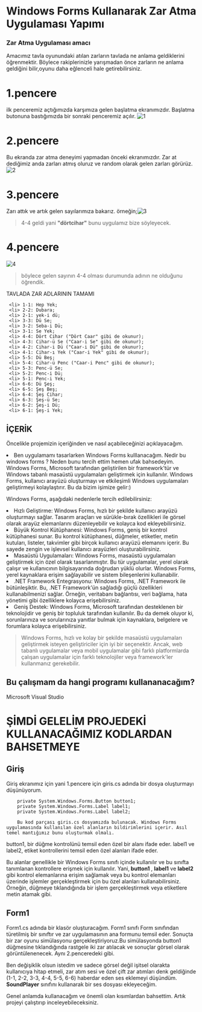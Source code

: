 # Windows Forms Kullanarak Zar Atma Uygulaması Yapımı
### Zar Atma Uygulaması amacı
  Amacımız tavla oyunundaki atılan zarların tavlada ne anlama geldiklerini öğrenmektir. Böylece rakiplerinizle yarışmadan önce zarların ne anlama geldiğini bilir,oyunu daha eğlenceli hale getirebilirsiniz.
# 1.pencere
ilk penceremiz açtığımızda karşımıza gelen başlatma ekranımızdır. Başlatma butonuna bastığımızda bir sonraki penceremiz açılır.
![1](https://github.com/muruvvettopsakal/windows_forms_zaratmauygulamasi/assets/102542473/161dc940-cae7-4f31-b361-b611af9d6c2c)
# 2.pencere
Bu ekranda zar atma deneyimi yapmadan önceki ekranımızdır. Zar at dediğimiz anda zarları atmış oluruz ve random olarak gelen zarları görürüz.![2](https://github.com/muruvvettopsakal/windows_forms_zaratmauygulamasi/assets/102542473/24cb5172-ec89-4d8e-80be-5fbd78358a33)
# 3.pencere
Zarı attık ve artık gelen sayılarımıza bakarız. örneğin;![3](https://github.com/muruvvettopsakal/windows_forms_zaratmauygulamasi/assets/102542473/aaa230f9-e0b2-493c-9a72-a725a9c59323)
 > 4-4 geldi yani <strong>"dörtcihar"</strong> bunu uygulamız bize söyleyecek.
# 4.pencere
![4](https://github.com/muruvvettopsakal/windows_forms_zaratmauygulamasi/assets/102542473/6ef281f8-4505-4b47-9670-a898a3ed5b1f)
> böylece gelen sayının 4-4 olması durumunda adının ne olduğunu öğrendik.
> <ul>
   TAVLADA ZAR ADLARININ TAMAMI
  
     <li> 1-1: Hep Yek;
     <li> 2-2: Dubara;
     <li> 2-1: yek-i dü;
     <li> 3-3: Dü Se;
     <li> 3-2: Seba-i Dü;
     <li> 3-1: Se Yek;
     <li> 4-4: Dört Cihar ("Dört Caar" gibi de okunur);
     <li> 4-3: Cihar-ü Se ("Caar-i Se" gibi de okunur);
     <li> 4-2: Cihar-i Dü ("Caar-i Dü" gibi de okunur);
     <li> 4-1: Cihar-ı Yek ("Caar-i Yek" gibi de okunur);
     <li> 5-5: Dü Beş;
     <li> 5-4: Cihar-ü Penc ("Caar-i Penc" gibi de okunur);
     <li> 5-3: Penc-ü Se;
     <li> 5-2: Penc-i Dü;
     <li> 5-1: Penc-i Yek;
     <li> 6-6: Dü Şeş;
     <li> 6-5: Şeş Beş;
     <li> 6-4: Şeş Cihar;
     <li> 6-3: Şeş-ü Se;
     <li> 6-2: Şeş-i Dü;
     <li> 6-1: Şeş-i Yek;
  </li>
  </ul>
  
## İÇERİK

Öncelikle projemizin içeriğinden ve nasıl açabileceğinizi açıklayacağım.
<li> Ben uygulamamı tasarlarken Windows Forms kulllanacağım. Nedir bu windows forms ? Neden bunu tercih ettim hemen ufak bahsedeyim.
  Windows Forms, Microsoft tarafından geliştirilen bir framework'tür ve Windows tabanlı masaüstü uygulamaları geliştirmek için kullanılır. Windows Forms, kullanıcı arayüzü oluşturmayı ve etkileşimli Windows uygulamaları geliştirmeyi kolaylaştırır. Bu da bizim işimize gelir:)

Windows Forms, aşağıdaki nedenlerle tercih edilebilirsiniz:

   <li> Hızlı Geliştirme: Windows Forms, hızlı bir şekilde kullanıcı arayüzü oluşturmayı sağlar. Tasarım araçları ve sürükle-bırak özellikleri ile görsel olarak arayüz elemanlarını düzenleyebilir ve kolayca kod ekleyebilirsiniz.

   <li> Büyük Kontrol Kütüphanesi: Windows Forms, geniş bir kontrol kütüphanesi sunar. Bu kontrol kütüphanesi, düğmeler, etiketler, metin kutuları, listeler, takvimler gibi birçok kullanıcı arayüzü elemanını içerir. Bu sayede zengin ve işlevsel kullanıcı arayüzleri oluşturabilirsiniz.

  <li>  Masaüstü Uygulamaları: Windows Forms, masaüstü uygulamaları geliştirmek için özel olarak tasarlanmıştır. Bu tür uygulamalar, yerel olarak çalışır ve kullanıcının bilgisayarında doğrudan yüklü olurlar. Windows Forms, yerel kaynaklara erişim sağlayabilir ve sistem bileşenlerini kullanabilir.

  <li>  .NET Framework Entegrasyonu: Windows Forms, .NET Framework ile bütünleşiktir. Bu, .NET Framework'ün sağladığı güçlü özellikleri kullanabilmenizi sağlar. Örneğin, veritabanı bağlantısı, veri bağlama, hata yönetimi gibi özelliklere kolayca erişebilirsiniz.

 <li>   Geniş Destek: Windows Forms, Microsoft tarafından desteklenen bir teknolojidir ve geniş bir topluluk tarafından kullanılır. Bu da demek oluyor ki, sorunlarınıza ve sorularınıza yanıtlar bulmak için kaynaklara, belgelere ve forumlara kolayca erişebilirsiniz.

>Windows Forms, hızlı ve kolay bir şekilde masaüstü uygulamaları geliştirmek isteyen geliştiriciler için iyi bir seçenektir. Ancak, web tabanlı uygulamalar veya mobil uygulamalar gibi farklı platformlarda çalışan uygulamalar için farklı teknolojiler veya framework'ler kullanmanız gerekebilir.
</li>


## Bu çalışmam da hangi programı kullananacağım?
Microsoft Visual Studio
 
 # ŞİMDİ GELELİM PROJEDEKİ KULLANACAĞIMIZ KODLARDAN BAHSETMEYE
 ## Giriş
 
 Giriş ekranımız için yani 1.pencere için giris.cs adında bir dosya oluşturmayı düşünüyorum. 
  
        private System.Windows.Forms.Button button1;
        private System.Windows.Forms.Label label1;
        private System.Windows.Forms.Label label2;
        
        Bu kod parçası giris.cs dosyamızda bulunacak. Windows Forms uygulamasında kullanılan özel alanların bildirimlerini içerir. Asıl temel mantığımız bunu oluşturmak olmalı.

 button1, bir düğme kontrolünü temsil eden özel bir alanı ifade eder.
    label1 ve label2, etiket kontrollerini temsil eden özel alanları ifade eder.

Bu alanlar genellikle bir Windows Forms sınıfı içinde kullanılır ve bu sınıfta tanımlanan kontrollere erişmek için kullanılır. Yani,<strong> button1 </strong>,  <strong> label1</strong> ve <strong>label2 </strong> gibi kontrol elemanlarına erişim sağlamak veya bu kontrol elemanları üzerinde işlemler gerçekleştirmek için bu özel alanları kullanabilirsiniz. Örneğin, düğmeye tıklandığında bir işlem gerçekleştirmek veya etiketlere metin atamak gibi.
## Form1
Form1.cs adında bir klasör oluşturacağım. Form1 sınıfı Form sınıfından türetilmiş bir sınıftır ve zar uygulamasının ana formunu temsil eder.
Sonuçta bir zar oyunu simülasyonu gerçekleştiriyoruz.Bu simülasyonda button1 düğmesine tıklandığında rastgele iki zar atılacak ve sonuçlar görsel olarak görüntülenenecek. Aynı 2.penceredeki gibi.

Ben değişiklik olsun istedim ve sadece görsel değil işitsel olarakta kullanıcıya hitap etmeli, zar atım sesi ve özel çift zar atımları denk geldiğinde (1-1, 2-2, 3-3, 4-4, 5-5, 6-6) haberdar eden ses eklemeyi düşündüm.
 <strong> SoundPlayer</strong> sınıfını kullanarak bir ses dosyası ekleyeceğim.
 
 Genel anlamda kullanacağım ve önemli olan kısımlardan bahsettim. Artık projeyi çalıştırıp inceleyebileceksiniz. 
    
